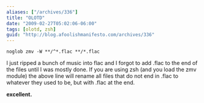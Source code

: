 ```yaml
---
aliases: ["/archives/336"]
title: "OLOTD"
date: "2009-02-27T05:02:06-06:00"
tags: [olotd, zsh]
guid: "http://blog.afoolishmanifesto.com/archives/336"
---
```

    noglob zmv -W **/^*.flac **/*.flac

I just ripped a bunch of music into flac and I forgot to add .flac to the end of the files until I was mostly done. If you are using zsh (and you load the zmv module) the above line will rename all files that do not end in .flac to whatever they used to be, but with .flac at the end.

**excellent.**
